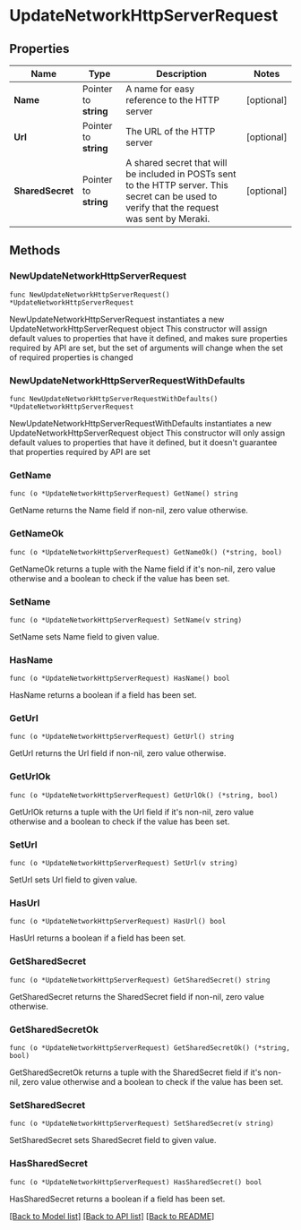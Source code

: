 # UpdateNetworkHttpServerRequest

## Properties

Name | Type | Description | Notes
------------ | ------------- | ------------- | -------------
**Name** | Pointer to **string** | A name for easy reference to the HTTP server | [optional] 
**Url** | Pointer to **string** | The URL of the HTTP server | [optional] 
**SharedSecret** | Pointer to **string** | A shared secret that will be included in POSTs sent to the HTTP server. This secret can be used to verify that the request was sent by Meraki. | [optional] 

## Methods

### NewUpdateNetworkHttpServerRequest

`func NewUpdateNetworkHttpServerRequest() *UpdateNetworkHttpServerRequest`

NewUpdateNetworkHttpServerRequest instantiates a new UpdateNetworkHttpServerRequest object
This constructor will assign default values to properties that have it defined,
and makes sure properties required by API are set, but the set of arguments
will change when the set of required properties is changed

### NewUpdateNetworkHttpServerRequestWithDefaults

`func NewUpdateNetworkHttpServerRequestWithDefaults() *UpdateNetworkHttpServerRequest`

NewUpdateNetworkHttpServerRequestWithDefaults instantiates a new UpdateNetworkHttpServerRequest object
This constructor will only assign default values to properties that have it defined,
but it doesn't guarantee that properties required by API are set

### GetName

`func (o *UpdateNetworkHttpServerRequest) GetName() string`

GetName returns the Name field if non-nil, zero value otherwise.

### GetNameOk

`func (o *UpdateNetworkHttpServerRequest) GetNameOk() (*string, bool)`

GetNameOk returns a tuple with the Name field if it's non-nil, zero value otherwise
and a boolean to check if the value has been set.

### SetName

`func (o *UpdateNetworkHttpServerRequest) SetName(v string)`

SetName sets Name field to given value.

### HasName

`func (o *UpdateNetworkHttpServerRequest) HasName() bool`

HasName returns a boolean if a field has been set.

### GetUrl

`func (o *UpdateNetworkHttpServerRequest) GetUrl() string`

GetUrl returns the Url field if non-nil, zero value otherwise.

### GetUrlOk

`func (o *UpdateNetworkHttpServerRequest) GetUrlOk() (*string, bool)`

GetUrlOk returns a tuple with the Url field if it's non-nil, zero value otherwise
and a boolean to check if the value has been set.

### SetUrl

`func (o *UpdateNetworkHttpServerRequest) SetUrl(v string)`

SetUrl sets Url field to given value.

### HasUrl

`func (o *UpdateNetworkHttpServerRequest) HasUrl() bool`

HasUrl returns a boolean if a field has been set.

### GetSharedSecret

`func (o *UpdateNetworkHttpServerRequest) GetSharedSecret() string`

GetSharedSecret returns the SharedSecret field if non-nil, zero value otherwise.

### GetSharedSecretOk

`func (o *UpdateNetworkHttpServerRequest) GetSharedSecretOk() (*string, bool)`

GetSharedSecretOk returns a tuple with the SharedSecret field if it's non-nil, zero value otherwise
and a boolean to check if the value has been set.

### SetSharedSecret

`func (o *UpdateNetworkHttpServerRequest) SetSharedSecret(v string)`

SetSharedSecret sets SharedSecret field to given value.

### HasSharedSecret

`func (o *UpdateNetworkHttpServerRequest) HasSharedSecret() bool`

HasSharedSecret returns a boolean if a field has been set.


[[Back to Model list]](../README.md#documentation-for-models) [[Back to API list]](../README.md#documentation-for-api-endpoints) [[Back to README]](../README.md)



